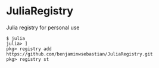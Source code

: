 # JuliaRegistry
Julia registry for personal use

```
$ julia
julia> ]
pkg> registry add https://github.com/benjaminwsebastian/JuliaRegistry.git
pkg> registry st
```